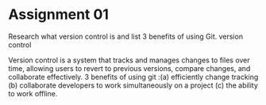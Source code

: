 # Assignment 01 
Research what version control is and list 3 benefits of using Git.
version control


Version control is a system that tracks and manages changes to files over time, allowing users to revert to previous versions, compare changes, and collaborate effectively.
3 benefits of using git :(a) efficiently change tracking
                         (b) collaborate  developers to work simultaneously on a project
                         (c) the ability to work offline. 
                         
